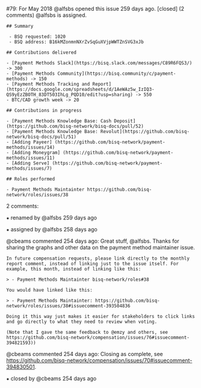 #79: For May 2018
@alfsbs opened this issue 259 days ago.  [closed] (2 comments)
@alfsbs is assigned. 

    ## Summary
    
     - BSQ requested: 1020
     - BSQ address: B16kMZonmnNXrZvSqGuXVjpWWTZnSVG3xJb
    
    ## Contributions delivered
    
    - [Payment Methods Slack](https://bisq.slack.com/messages/C89R6FQS3/) -> 300
    - [Payment Methods Community](https://bisq.community/c/payment-methods) -> 150
    - [Payment Methods Tracking and Report](https://docs.google.com/spreadsheets/d/1AeWAz5w_IzIQ3-QS9yEzZBOTH_83DT503IhLg_PQD10/edit?usp=sharing) -> 550
    - BTC/CAD growth week -> 20
    
    ## Contributions in progress
    
    - [Payment Methods Knowledge Base: Cash Deposit](https://github.com/bisq-network/bisq-docs/pull/52)
    - [Payment Methods Knowledge Base: Revolut](https://github.com/bisq-network/bisq-docs/pull/51)
    - [Adding Payeer] (https://github.com/bisq-network/payment-methods/issues/14)
    - [Adding Moneygram] (https://github.com/bisq-network/payment-methods/issues/11)
    - [Adding Serve] (https://github.com/bisq-network/payment-methods/issues/7)
    
    ## Roles performed
    
    - Payment Methods Maintainter https://github.com/bisq-network/roles/issues/38


2 comments:

⁕ renamed by @alfsbs 259 days ago

⁕ assigned by @alfsbs 258 days ago

@cbeams commented 254 days ago:
    Great stuff, @alfsbs. Thanks for sharing the graphs and other data on the payment method maintainer issue.
    
    In future compensation requests, please link directly to the monthly report comment, instead of linking just to the issue itself. For example, this month, instead of linking like this:
    
    > - Payment Methods Maintainter bisq-network/roles#38
    
    You would have linked like this:
    
    > - Payment Methods Maintainter: https://github.com/bisq-network/roles/issues/38#issuecomment-393504836
    
    Doing it this way just makes it easier for stakeholders to click links and go directly to what they need to review when voting.
    
    (Note that I gave the same feedback to @emzy and others, see https://github.com/bisq-network/compensation/issues/76#issuecomment-394821593))


@cbeams commented 254 days ago:
    Closing as complete, see https://github.com/bisq-network/compensation/issues/70#issuecomment-394830501.


⁕ closed by @cbeams 254 days ago

